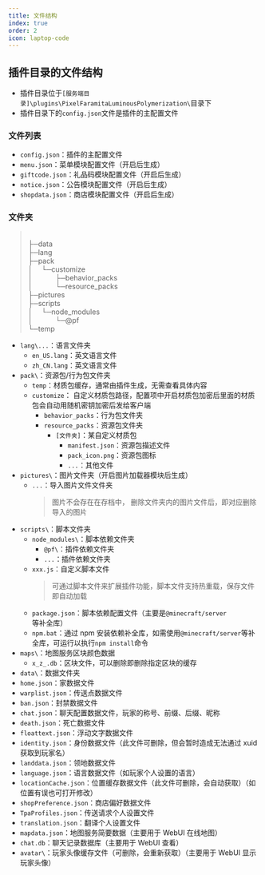 ```yaml
---
title: 文件结构
index: true
order: 2
icon: laptop-code
---
```


## 插件目录的文件结构

- 插件目录位于`[服务端目录]\plugins\PixelFaramitaLuminousPolymerization\`目录下
- 插件目录下的`config.json`文件是插件的主配置文件

### 文件列表

- `config.json`：插件的主配置文件
- `menu.json`：菜单模块配置文件（开启后生成）
- `giftcode.json`：礼品码模块配置文件（开启后生成）
- `notice.json`：公告模块配置文件（开启后生成）
- `shopdata.json`：商店模块配置文件（开启后生成）

### 文件夹

> <br> ├─data
> <br> ├─lang
> <br> ├─pack
> <br> │ &emsp;└─customize
> <br> │ &emsp;&emsp;&emsp;├─behavior_packs
> <br> │ &emsp;&emsp;&emsp;└─resource_packs
> <br> ├─pictures
> <br> ├─scripts
> <br> │ &emsp;└─node_modules
> <br> │ &emsp;&emsp;&emsp;└─@pf
> <br> └─temp

- `lang\...`：语言文件夹
  - `en_US.lang`：英文语言文件
  - `zh_CN.lang`：英文语言文件
- `pack\`：资源包/行为包文件夹
  - `temp`：材质包缓存，通常由插件生成，无需查看具体内容
  - `customize`： 自定义材质包路径，配置项中开启材质包加密后里面的材质包会自动用随机密钥加密后发给客户端
    - `behavior_packs`：行为包文件夹
    - `resource_packs`：资源包文件夹
      - `[文件夹]`：某自定义材质包
        - `manifest.json`：资源包描述文件
        - `pack_icon.png`：资源包图标
        - `...`：其他文件
- `pictures\`：图片文件夹（开启图片加载器模块后生成）
  - `...`：导入图片文件文件夹
    > 图片不会存在在存档中， 删除文件夹内的图片文件后，即对应删除导入的图片
- `scripts\`：脚本文件夹
  - `node_modules\`：脚本依赖文件夹
    - `@pf\`：插件依赖文件夹
    - `...`：插件依赖文件夹
  - `xxx.js`：自定义脚本文件
    > 可通过脚本文件来扩展插件功能，脚本文件支持热重载，保存文件即自动加载
  - `package.json`：脚本依赖配置文件（主要是`@minecraft/server`等补全库）
  - `npm.bat`：通过 npm 安装依赖补全库，如需使用`@minecraft/server`等补全库，可运行以执行`npm install`命令
- `maps\`：地图服务区块颜色数据
  - `x_z_.db`：区块文件，可以删除即删除指定区块的缓存
- `data\`：数据文件夹
- `home.json`：家数据文件
- `warplist.json`：传送点数据文件
- `ban.json`：封禁数据文件
- `chat.json`：聊天配置数据文件，玩家的称号、前缀、后缀、昵称
- `death.json`：死亡数据文件
- `floattext.json`：浮动文字数据文件
- `identity.json`：身份数据文件（此文件可删除，但会暂时造成无法通过 xuid 获取到玩家名）
- `landdata.json`：领地数据文件
- `language.json`：语言数据文件（如玩家个人设置的语言）
- `locationCache.json`：位置缓存数据文件（此文件可删除，会自动获取）（如位置有误也可打开修改）
- `shopPreference.json`：商店偏好数据文件
- `TpaProfiles.json`：传送请求个人设置文件
- `translation.json`：翻译个人设置文件
- `mapdata.json`：地图服务简要数据（主要用于 WebUI 在线地图）
- `chat.db`：聊天记录数据库（主要用于 WebUI 查看）
- `avatar\`：玩家头像缓存文件（可删除，会重新获取）（主要用于 WebUI 显示玩家头像）
